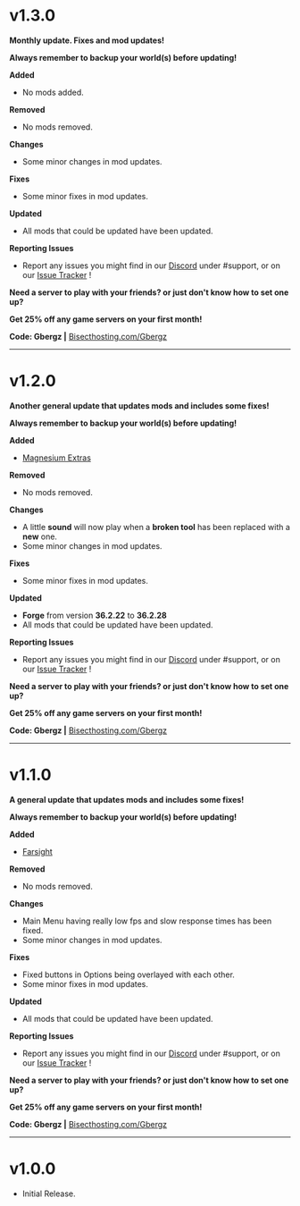 <h1>v1.3.0</h1>

**Monthly update. Fixes and mod updates!**

**Always remember to backup your world(s) before updating!**


**Added**
- No mods added.


**Removed**
- No mods removed.


**Changes**
- Some minor changes in mod updates.


**Fixes**
- Some minor fixes in mod updates.


**Updated**
- All mods that could be updated have been updated.


**Reporting Issues**
- Report any issues you might find in our [Discord](https://discord.io/TeamTNP) under #support, or on our [Issue Tracker](https://github.com/The-Nexus-Project/Limitless-V-Echoes/issues) !



**Need a server to play with your friends? or just don't know how to set one up?**

**Get 25% off any game servers on your first month!**

**Code: Gbergz |** [Bisecthosting.com/Gbergz](https://bisecthosting.com/gbergz)

---------------

<h1>v1.2.0</h1>

**Another general update that updates mods and includes some fixes!**

**Always remember to backup your world(s) before updating!**


**Added**
- [Magnesium Extras](https://www.curseforge.com/minecraft/mc-mods/magnesium-extras)


**Removed**
- No mods removed.


**Changes**
- A little **sound** will now play when a **broken tool** has been replaced with a **new** one.
- Some minor changes in mod updates.


**Fixes**
- Some minor fixes in mod updates.


**Updated**
- **Forge** from version **36.2.22** to **36.2.28**
- All mods that could be updated have been updated.


**Reporting Issues**
- Report any issues you might find in our [Discord](https://discord.io/TeamTNP) under #support, or on our [Issue Tracker](https://github.com/The-Nexus-Project/Limitless-V-Echoes/issues) !



**Need a server to play with your friends? or just don't know how to set one up?**

**Get 25% off any game servers on your first month!**

**Code: Gbergz |** [Bisecthosting.com/Gbergz](https://bisecthosting.com/gbergz)

---------------

<h1>v1.1.0</h1>

**A general update that updates mods and includes some fixes!**

**Always remember to backup your world(s) before updating!**


**Added**
- [Farsight](https://www.curseforge.com/minecraft/mc-mods/farsight)


**Removed**
- No mods removed.


**Changes**
- Main Menu having really low fps and slow response times has been fixed.
- Some minor changes in mod updates.


**Fixes**
- Fixed buttons in Options being overlayed with each other.
- Some minor fixes in mod updates.


**Updated**
- All mods that could be updated have been updated.


**Reporting Issues**
- Report any issues you might find in our [Discord](https://discord.io/TeamTNP) under #support, or on our [Issue Tracker](https://github.com/The-Nexus-Project/Limitless-V-Echoes/issues) !



**Need a server to play with your friends? or just don't know how to set one up?**

**Get 25% off any game servers on your first month!**

**Code: Gbergz |** [Bisecthosting.com/Gbergz](https://bisecthosting.com/gbergz)

---------------

<h1>v1.0.0</h1>

- Initial Release.
